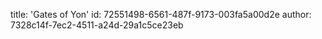 title: 'Gates of Yon'
id: 72551498-6561-487f-9173-003fa5a00d2e
author: 7328c14f-7ec2-4511-a24d-29a1c5ce23eb
